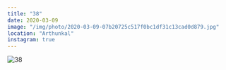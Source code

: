 ```yaml
---
title: "38"
date: 2020-03-09
image: "/img/photo/2020-03-09-07b20725c517f0bc1df31c13cad0d879.jpg"
location: "Arthunkal"
instagram: true
---
```


![38](/img/photo/2020-03-09-07b20725c517f0bc1df31c13cad0d879.jpg)
